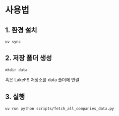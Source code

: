 # 사용법

## 1. 환경 설치
```
uv sync
```

## 2. 저장 폴더 생성
```
mkdir data
```

혹은 LakeFS 저장소를 data 폴더에 연결

## 3. 실행
```
uv run python scripts/fetch_all_companies_data.py
```